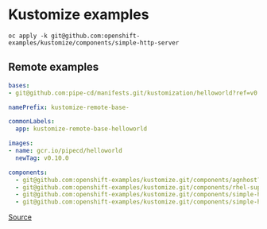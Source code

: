 # Kustomize examples

```
oc apply -k git@github.com:openshift-examples/kustomize/components/simple-http-server
```

## Remote examples

```yaml
bases:
- git@github.com:pipe-cd/manifests.git/kustomization/helloworld?ref=v0.1.2-15

namePrefix: kustomize-remote-base-

commonLabels:
  app: kustomize-remote-base-helloworld

images:
- name: gcr.io/pipecd/helloworld
  newTag: v0.10.0

components:
  - git@github.com:openshift-examples/kustomize.git/components/agnhost?ref=2025-06-25
  - git@github.com:openshift-examples/kustomize.git/components/rhel-support-tools/?ref=2025-06-25
  - git@github.com:openshift-examples/kustomize.git/components/simple-http-server/?ref=2025-06-25
  - git@github.com:openshift-examples/kustomize.git/components/simple-httpd-vm/?ref=2025-06-25
```
[Source](https://github.com/pipe-cd/examples/blob/master/kubernetes/kustomize-remote-base/kustomization.yaml)


